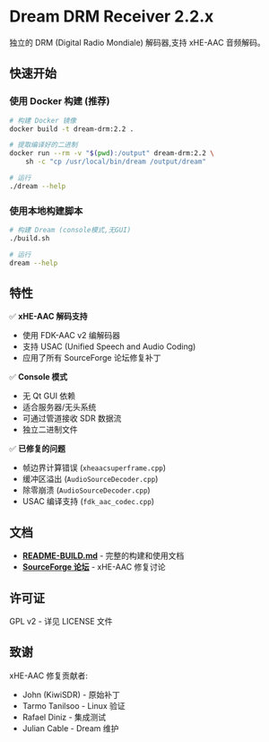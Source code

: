 # Dream DRM Receiver 2.2.x

独立的 DRM (Digital Radio Mondiale) 解码器,支持 xHE-AAC 音频解码。

## 快速开始

### 使用 Docker 构建 (推荐)

```bash
# 构建 Docker 镜像
docker build -t dream-drm:2.2 .

# 提取编译好的二进制
docker run --rm -v "$(pwd):/output" dream-drm:2.2 \
    sh -c "cp /usr/local/bin/dream /output/dream"

# 运行
./dream --help

```

### 使用本地构建脚本

```bash
# 构建 Dream (console模式,无GUI)
./build.sh

# 运行
dream --help

```

## 特性

✅ **xHE-AAC 解码支持**
- 使用 FDK-AAC v2 编解码器
- 支持 USAC (Unified Speech and Audio Coding)
- 应用了所有 SourceForge 论坛修复补丁

✅ **Console 模式**
- 无 Qt GUI 依赖
- 适合服务器/无头系统
- 可通过管道接收 SDR 数据流
- 独立二进制文件

✅ **已修复的问题**
- 帧边界计算错误 (`xheaacsuperframe.cpp`)
- 缓冲区溢出 (`AudioSourceDecoder.cpp`)
- 除零崩溃 (`AudioSourceDecoder.cpp`)
- USAC 编译支持 (`fdk_aac_codec.cpp`)

## 文档

- **[README-BUILD.md](README-BUILD.md)** - 完整的构建和使用文档
- **[SourceForge 论坛](https://sourceforge.net/p/drm/discussion/general/thread/01c6e64c3b/)** - xHE-AAC 修复讨论

## 许可证

GPL v2 - 详见 LICENSE 文件

## 致谢

xHE-AAC 修复贡献者:
- John (KiwiSDR) - 原始补丁
- Tarmo Tanilsoo - Linux 验证
- Rafael Diniz - 集成测试
- Julian Cable - Dream 维护

